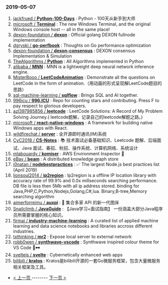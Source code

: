 ### 2019-05-07 
1. [jackfrued / **Python-100-Days**](https://github.com/jackfrued/Python-100-Days) : Python - 100天从新手到大师
1. [microsoft / **Terminal**](https://github.com/microsoft/Terminal) : The new Windows Terminal, and the original Windows console host -- all in the same place!
1. [dexon-foundation / **dexon**](https://github.com/dexon-foundation/dexon) : Official golang DEXON fullnode implementation
1. [dgryski / **go-perfbook**](https://github.com/dgryski/go-perfbook) : Thoughts on Go performance optimization
1. [dexon-foundation / **dexon-consensus**](https://github.com/dexon-foundation/dexon-consensus) : DEXON consensus Implementation & Simulation
1. [TheAlgorithms / **Python**](https://github.com/TheAlgorithms/Python) : All Algorithms implemented in Python
1. [alibaba / **MNN**](https://github.com/alibaba/MNN) : MNN is a lightweight deep neural network inference engine.
1. [MisterBooo / **LeetCodeAnimation**](https://github.com/MisterBooo/LeetCodeAnimation) : Demonstrate all the questions on LeetCode in the form of animation.（用动画的形式呈现解LeetCode题目的思路）
1. [sql-machine-learning / **sqlflow**](https://github.com/sql-machine-learning/sqlflow) : Brings SQL and AI together.
1. [996icu / **996.ICU**](https://github.com/996icu/996.ICU) : Repo for counting stars and contributing. Press F to pay respect to glorious developers.
1. [azl397985856 / **leetcode**](https://github.com/azl397985856/leetcode) : LeetCode Solutions: A Record of My Problem Solving Journey.( leetcode题解，记录自己的leetcode解题之路。)
1. [microsoft / **react-native-windows**](https://github.com/microsoft/react-native-windows) : A framework for building native Windows apps with React.
1. [wildfirechat / **server**](https://github.com/wildfirechat/server) : 全开源即时通讯(IM)系统
1. [CyC2018 / **CS-Notes**](https://github.com/CyC2018/CS-Notes) : 📚 技术面试必备基础知识、Leetcode 题解、后端面试、Java 面试、春招、秋招、操作系统、计算机网络、系统设计
1. [mlabouardy / **komiser**](https://github.com/mlabouardy/komiser) : AWS Environment Inspector 👮
1. [eBay / **beam**](https://github.com/eBay/beam) : A distributed knowledge graph store
1. [i0natan / **nodebestpractices**](https://github.com/i0natan/nodebestpractices) : ✅ The largest Node.js best practices list (April 2019)
1. [lionsoul2014 / **ip2region**](https://github.com/lionsoul2014/ip2region) : Ip2region is a offline IP location library with accuracy rate of 99.9% and 0.0x millseconds searching performance. DB file is less then 5Mb with all ip address stored. binding for Java,PHP,C,Python,Nodejs,Golang,C#,lua. Binary,B-tree,Memory searching algorithm
1. [aimerforreimu / **auxpi**](https://github.com/aimerforreimu/auxpi) : 🍭 集合多家 API 的新一代图床
1. [Snailclimb / **JavaGuide**](https://github.com/Snailclimb/JavaGuide) : 【Java学习+面试指南】 一份涵盖大部分Java程序员所需要掌握的核心知识。
1. [firmai / **industry-machine-learning**](https://github.com/firmai/industry-machine-learning) : A curated list of applied machine learning and data science notebooks and libraries accross different industries.
1. [txthinking / **mr2**](https://github.com/txthinking/mr2) : Expose local server to external network
1. [robb0wen / **synthwave-vscode**](https://github.com/robb0wen/synthwave-vscode) : Synthwave inspired colour theme for VS Code 🌅🕶
1. [sveltejs / **svelte**](https://github.com/sveltejs/svelte) : Cybernetically enhanced web apps
1. [bilibili / **kratos**](https://github.com/bilibili/kratos) : Kratos是bilibili开源的一套Go微服务框架，包含大量微服务相关框架及工具。 

- [ < 上一页 ](https://github.com/able8/github-trending-daily-record/blob/master/2019-05-06.md) -------- [ 下一页 > ](https://github.com/able8/github-trending-daily-record/blob/master/2019-05-08.md)